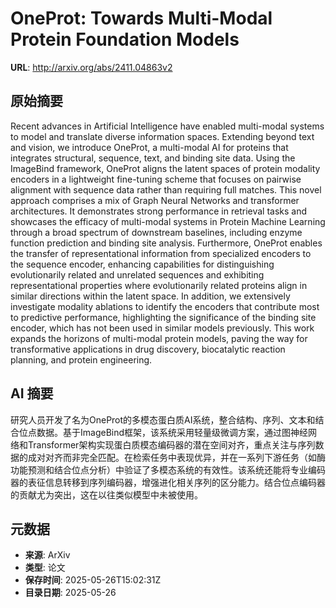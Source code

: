 # OneProt: Towards Multi-Modal Protein Foundation Models

**URL**: http://arxiv.org/abs/2411.04863v2

## 原始摘要

Recent advances in Artificial Intelligence have enabled multi-modal systems
to model and translate diverse information spaces. Extending beyond text and
vision, we introduce OneProt, a multi-modal AI for proteins that integrates
structural, sequence, text, and binding site data. Using the ImageBind
framework, OneProt aligns the latent spaces of protein modality encoders in a
lightweight fine-tuning scheme that focuses on pairwise alignment with sequence
data rather than requiring full matches. This novel approach comprises a mix of
Graph Neural Networks and transformer architectures. It demonstrates strong
performance in retrieval tasks and showcases the efficacy of multi-modal
systems in Protein Machine Learning through a broad spectrum of downstream
baselines, including enzyme function prediction and binding site analysis.
Furthermore, OneProt enables the transfer of representational information from
specialized encoders to the sequence encoder, enhancing capabilities for
distinguishing evolutionarily related and unrelated sequences and exhibiting
representational properties where evolutionarily related proteins align in
similar directions within the latent space. In addition, we extensively
investigate modality ablations to identify the encoders that contribute most to
predictive performance, highlighting the significance of the binding site
encoder, which has not been used in similar models previously. This work
expands the horizons of multi-modal protein models, paving the way for
transformative applications in drug discovery, biocatalytic reaction planning,
and protein engineering.


## AI 摘要

研究人员开发了名为OneProt的多模态蛋白质AI系统，整合结构、序列、文本和结合位点数据。基于ImageBind框架，该系统采用轻量级微调方案，通过图神经网络和Transformer架构实现蛋白质模态编码器的潜在空间对齐，重点关注与序列数据的成对对齐而非完全匹配。在检索任务中表现优异，并在一系列下游任务（如酶功能预测和结合位点分析）中验证了多模态系统的有效性。该系统还能将专业编码器的表征信息转移到序列编码器，增强进化相关序列的区分能力。结合位点编码器的贡献尤为突出，这在以往类似模型中未被使用。

## 元数据

- **来源**: ArXiv
- **类型**: 论文
- **保存时间**: 2025-05-26T15:02:31Z
- **目录日期**: 2025-05-26
